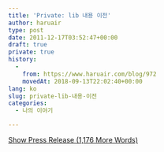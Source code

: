 ```yaml
---
title: 'Private: lib 내용 이전'
author: haruair
type: post
date: 2011-12-17T03:52:47+00:00
draft: true
private: true
history:
  - 
    from: https://www.haruair.com/blog/972
    movedAt: 2018-09-13T22:02:40+00:00
lang: ko
slug: private-lib-내용-이전
categories:
  - 나의 이야기

---
```

<div id="pressrelease-link-972" class="sh-link pressrelease-link sh-hide">
  <a href="#" onclick="showhide_toggle('pressrelease', 972, 'Show Press Release (1,176 More Words)', 'Hide Press Release (1,176 Less Words)'); return false;" aria-expanded="false"><span id="pressrelease-toggle-972">Show Press Release (1,176 More Words)</span></a>
</div>

<div id="pressrelease-content-972" class="sh-content pressrelease-content sh-hide" style="display: none;">
  </p> 
  
  <p>
    &#8220;Editorial.zip&#8221; intitle:&#8221;Index of /wp-content/uploads&#8221;<br /> 식으로 검색.. =ㅅ=
  </p>
  
  <p>
    wp prim theme
  </p>
  
  <p>
    qrsay를 빨리 운영해야.<br /> 일단은 기존 메모에 식별자 하나 넣어서 qr로 접속한 경우 덧글을 남길 수 있도록(익명기반에 ip를 단방향 암호화해서 닉네임으로&#8230;)<br /> qrsay 만들기 -> 내용 입력 -> 큐알코드 프린트 가능하게 출력 및 단축주소 제공<br /> 구조는 qr &#8211; 문서 &#8211; 문서덧글<br /> 각각 분리한다. qr코드에서 확인 후 해당 내용이 문서코드이면 문서에서 로드 해당에 따라오는 덧글 로드.<br /> 덧글을 달 수 있는 기간 제한.<br /> 덧글을 달 수 있는 갯수 제한.
  </p>
  
  <p>
    =업체정보=<br /> 업체번호 company_id<br /> 업체명 company_name<br /> 업체등록일 company_created<br /> 납부시작일 company_start<br /> 관리비 납부 타입(CMS,연납,월납) company_type<br /> 관리비 company_fee<br /> 기간종료일 company_end<br /> CMS납부일(15,20,25?) company_cmsday<br /> 아이디 username<br /> =영수정보=<br /> 영수번호 bill_id<br /> 업체번호 company_id<br /> 영수일 bill_date<br /> 영수종류(미납/연납/비고) bill_type<br /> 영수내용 bill_desc<br /> 영수금액 bill_price<br /> 등록일 bill_created<br /> 납부확인(미납/납부완료/확인/기타) bill_check<br /> 아이디 username<br /> =호스팅정보=<br /> 호스팅번호 hosting_id<br /> 업체번호 company_id<br /> 호스팅 업체명(1937/리셀러/기타-직접입력) hosting_company<br /> 호스팅 아이디 hosting_userid<br /> 호스팅 비밀번호 hosting_userpw<br /> 호스팅 구입일 hosting_start<br /> 호스팅 종료일 hosting_end<br /> 호스팅 종류 hosting_type<br /> 호스팅 금액 hosting_price<br /> 비고 hosting_etc<br /> 호스팅 등록일 hosting_created<br /> 아이디 username<br /> =도메인정보=<br /> 도메인번호 domain_id<br /> 업체번호 company_id<br /> 도메인 업체명(리셀러/기타-직접입력) domain_company<br /> 도메인 아이디 domain_userid<br /> 도메인 비밀번호 domain_userpw<br /> 도메인주소 domain_addr<br /> 금액 domain_price<br /> 도메인 구입일 domain_start<br /> 종료일 domain_end<br /> 비고 domain_etc<br /> 도메인 등록일 domain_created<br /> 아이디 username<br /> =지출정보=<br /> 지출번호 pay_id<br /> 지출종류(도메인/호스팅) pay_type<br /> 지출금액 pay_price<br /> 지출일자 pay_date<br /> 지출내역 pay_desc<br /> 아이디 username<br /> 작성일자 pay_created
  </p>
  
  <p>
    &#8212; phpMyAdmin SQL Dump<br /> &#8212; version 2.11.11.3<br /> &#8212; http://www.phpmyadmin.net<br /> &#8212;<br /> &#8212; 호스트: localhost<br /> &#8212; 처리한 시간: 11-09-27 13:14<br /> &#8212; 서버 버전: 5.0.45<br /> &#8212; PHP 버전: 5.2.16<br /> SET SQL_MODE=&#8221;NO_AUTO_VALUE_ON_ZERO&#8221;;<br /> &#8212;<br /> &#8212; 데이터베이스: `woctopus`<br /> &#8212;<br /> &#8212; &#8212;&#8212;&#8212;&#8212;&#8212;&#8212;&#8212;&#8212;&#8212;&#8212;&#8212;&#8212;&#8212;&#8212;&#8212;&#8212;&#8212;&#8212;&#8211;<br /> &#8212;<br /> &#8212; 테이블 구조 `mg_bill`<br /> &#8212;<br /> CREATE TABLE IF NOT EXISTS `mg_bill` (<br /> `bill_id` int(11) NOT NULL auto_increment,<br /> `company_id` int(11) NOT NULL,<br /> `bill_date` date NOT NULL,<br /> `bill_type` varchar(20) NOT NULL,<br /> `bill_desc` text NOT NULL,<br /> `bill_price` int(10) NOT NULL,<br /> `bill_check` int(2) NOT NULL,<br /> `bill_created` timestamp NOT NULL default CURRENT_TIMESTAMP,<br /> `username` varchar(50) NOT NULL,<br /> PRIMARY KEY (`bill_id`)<br /> ) ENGINE=InnoDB DEFAULT CHARSET=utf8 AUTO_INCREMENT=1 ;<br /> &#8212; &#8212;&#8212;&#8212;&#8212;&#8212;&#8212;&#8212;&#8212;&#8212;&#8212;&#8212;&#8212;&#8212;&#8212;&#8212;&#8212;&#8212;&#8212;&#8211;<br /> &#8212;<br /> &#8212; 테이블 구조 `mg_company`<br /> &#8212;<br /> CREATE TABLE IF NOT EXISTS `mg_company` (<br /> `company_id` int(11) NOT NULL auto_increment,<br /> `company_name` varchar(100) NOT NULL,<br /> `company_type` varchar(20) NOT NULL,<br /> `company_fee` int(11) NOT NULL,<br /> `company_start` date NOT NULL,<br /> `company_end` date NOT NULL,<br /> `company_cmsday` int(2) NOT NULL,<br /> `company_etc` text NOT NULL,<br /> `company_created` timestamp NOT NULL default CURRENT_TIMESTAMP,<br /> `username` varchar(50) NOT NULL,<br /> PRIMARY KEY (`company_id`)<br /> ) ENGINE=InnoDB DEFAULT CHARSET=utf8 AUTO_INCREMENT=1 ;<br /> &#8212; &#8212;&#8212;&#8212;&#8212;&#8212;&#8212;&#8212;&#8212;&#8212;&#8212;&#8212;&#8212;&#8212;&#8212;&#8212;&#8212;&#8212;&#8212;&#8211;<br /> &#8212;<br /> &#8212; 테이블 구조 `mg_domain`<br /> &#8212;<br /> CREATE TABLE IF NOT EXISTS `mg_domain` (<br /> `domain_id` int(11) NOT NULL auto_increment,<br /> `company_id` int(11) NOT NULL,<br /> `domain_company` varchar(20) NOT NULL,<br /> `domain_userid` varchar(250) NOT NULL,<br /> `domain_userpw` varchar(250) NOT NULL,<br /> `domain_addr` varchar(250) NOT NULL,<br /> `domain_start` date NOT NULL,<br /> `domain_end` date NOT NULL,<br /> `domain_desc` text NOT NULL,<br /> `domain_price` int(10) NOT NULL,<br /> `domain_created` timestamp NOT NULL default CURRENT_TIMESTAMP,<br /> `username` varchar(50) NOT NULL,<br /> PRIMARY KEY (`domain_id`)<br /> ) ENGINE=InnoDB DEFAULT CHARSET=utf8 AUTO_INCREMENT=1 ;<br /> &#8212; &#8212;&#8212;&#8212;&#8212;&#8212;&#8212;&#8212;&#8212;&#8212;&#8212;&#8212;&#8212;&#8212;&#8212;&#8212;&#8212;&#8212;&#8212;&#8211;<br /> &#8212;<br /> &#8212; 테이블 구조 `mg_hosting`<br /> &#8212;<br /> CREATE TABLE IF NOT EXISTS `mg_hosting` (<br /> `hosting_id` int(11) NOT NULL auto_increment,<br /> `company_id` int(11) NOT NULL,<br /> `hosting_company` varchar(20) NOT NULL,<br /> `hosting_userid` varchar(250) NOT NULL,<br /> `hosting_userpw` varchar(250) NOT NULL,<br /> `hosting_start` date NOT NULL,<br /> `hosting_end` date NOT NULL,<br /> `hosting_type` varchar(20) NOT NULL,<br /> `hosting_desc` text NOT NULL,<br /> `hosting_price` int(10) NOT NULL,<br /> `hosting_created` timestamp NOT NULL default CURRENT_TIMESTAMP,<br /> `username` varchar(50) NOT NULL,<br /> PRIMARY KEY (`hosting_id`)<br /> ) ENGINE=InnoDB DEFAULT CHARSET=utf8 AUTO_INCREMENT=1 ;<br /> &#8212; &#8212;&#8212;&#8212;&#8212;&#8212;&#8212;&#8212;&#8212;&#8212;&#8212;&#8212;&#8212;&#8212;&#8212;&#8212;&#8212;&#8212;&#8212;&#8211;<br /> &#8212;<br /> &#8212; 테이블 구조 `mg_pay`<br /> &#8212;<br /> CREATE TABLE IF NOT EXISTS `mg_pay` (<br /> `pay_id` int(11) NOT NULL auto_increment,<br /> `company_id` int(11) NOT NULL,<br /> `pay_price` int(10) NOT NULL,<br /> `pay_date` date NOT NULL,<br /> `pay_desc` text NOT NULL,<br /> `pay_created` timestamp NOT NULL default CURRENT_TIMESTAMP,<br /> `username` varchar(50) NOT NULL,<br /> PRIMARY KEY (`pay_id`)<br /> ) ENGINE=InnoDB DEFAULT CHARSET=utf8 AUTO_INCREMENT=1 ;
  </p>
  
  <p>
    개요<br /> ci를 연습하기 위해 tank_auth와 연동되는 메모장을 개발합니다.<br /> 기능<br /> 각 회원으로 가입할 수 있습니다.<br /> 각 아이디로 메모를 남길 수 있습니다.<br /> 한번에 모아보는 기능을 제공합니다.
  </p>
  
  <p>
    매물명 wr_subject<br /> 매물종류 ca_name<br /> 소재지(주소) wr_1<br /> 매매가 wr_2<br /> 면적 wr_3<br /> 평단가 wr_4<br /> 지목 wr_5<br /> 용도 wr_6<br /> 매물 좌표 wr_7<br /> 매물안내 및 상세정보 wr_content<br /> g4_extend_estate<br /> wr_id<br /> wr_1 건물종류<br /> wr_2 전용면적<br /> wr_3 방/욕실수<br /> wr_4 해당층/총층<br /> wr_5 준공년도<br /> wr_6 세대수
  </p>
  
  <p>
    feelfont<br /> http://feelfont.com/feelfont_download_data_file_aneksekdnsfhemtl_qjqwjrcjqjfdmfqketmqslek/%ED%8C%8C%EC%9D%BC%EB%AA%85.zip
  </p>
  
  <p>
    밭갈아요는 그누보드를 기반으로 농경의 과정을 배우는 교육 프로그램입니다.<br /> 밭 테이블<br /> &#8211; 그누보드 아이디, 밭 이름, 밭 크기<br /> 밭 데이터 테이블<br /> &#8211; x, y, 판매비용, 추수일자, 제거일자, 비료, 트랙터<br /> 묘종 테이블<br /> &#8211; 묘종명, 구입비용, 판매비용, 성장기간, 추수기간<br /> 아이템 테이블<br /> &#8211; 아이템은 구입하면 바로 적용<br /> &#8211; 아이템의 종류는<br /> 밭 늘리기<br /> 소작 속도 올리기(비료 뿌리기, 트랙터 빌리기) &#8211; 밭에 비료와 트랙터 사용시 사용시간 + 가용시간을 넣어서 그 시간이 지나야 사용 가능하도록<br /> &#8212; phpMyAdmin SQL Dump<br /> &#8212; version 2.11.11.3<br /> &#8212; http://www.phpmyadmin.net<br /> &#8212;<br /> &#8212; 호스트: localhost<br /> &#8212; 처리한 시간: 11-11-13 21:12<br /> &#8212; 서버 버전: 5.0.45<br /> &#8212; PHP 버전: 5.2.16<br /> SET SQL_MODE=&#8221;NO_AUTO_VALUE_ON_ZERO&#8221;;<br /> &#8212;<br /> &#8212; 데이터베이스: `blog`<br /> &#8212;<br /> &#8212; &#8212;&#8212;&#8212;&#8212;&#8212;&#8212;&#8212;&#8212;&#8212;&#8212;&#8212;&#8212;&#8212;&#8212;&#8212;&#8212;&#8212;&#8212;&#8211;<br /> &#8212;<br /> &#8212; 테이블 구조 `farm`<br /> &#8212;<br /> CREATE TABLE IF NOT EXISTS `farm` (<br /> `farm_id` int(11) NOT NULL auto_increment,<br /> `user_id` int(11) NOT NULL,<br /> `farm_name` varchar(255) NOT NULL,<br /> `farm_x` int(10) NOT NULL default &#8216;1&#8217;,<br /> `farm_y` int(10) NOT NULL default &#8216;1&#8217;,<br /> PRIMARY KEY (`farm_id`)<br /> ) ENGINE=MyISAM DEFAULT CHARSET=utf8 AUTO_INCREMENT=1 ;<br /> &#8212;<br /> &#8212; 테이블의 덤프 데이터 `farm`<br /> &#8212;<br /> &#8212; &#8212;&#8212;&#8212;&#8212;&#8212;&#8212;&#8212;&#8212;&#8212;&#8212;&#8212;&#8212;&#8212;&#8212;&#8212;&#8212;&#8212;&#8212;&#8211;<br /> &#8212;<br /> &#8212; 테이블 구조 `farm_data`<br /> &#8212;<br /> CREATE TABLE IF NOT EXISTS `farm_data` (<br /> `fd_id` int(11) NOT NULL auto_increment,<br /> `user_id` int(11) NOT NULL,<br /> `fd_name` varchar(255) NOT NULL,<br /> `fd_price` int(11) NOT NULL,<br /> `fd_x` int(10) NOT NULL,<br /> `fd_y` int(10) NOT NULL,<br /> `fd_created` datetime NOT NULL,<br /> `fd_completed` datetime NOT NULL,<br /> `fd_spoiled` datetime NOT NULL,<br /> PRIMARY KEY (`fd_id`)<br /> ) ENGINE=MyISAM DEFAULT CHARSET=utf8 AUTO_INCREMENT=1 ;<br /> &#8212;<br /> &#8212; 테이블의 덤프 데이터 `farm_data`<br /> &#8212;<br /> &#8212; &#8212;&#8212;&#8212;&#8212;&#8212;&#8212;&#8212;&#8212;&#8212;&#8212;&#8212;&#8212;&#8212;&#8212;&#8212;&#8212;&#8212;&#8212;&#8211;<br /> &#8212;<br /> &#8212; 테이블 구조 `farm_items`<br /> &#8212;<br /> CREATE TABLE IF NOT EXISTS `farm_items` (<br /> `item_id` int(11) NOT NULL auto_increment,<br /> `item_name` varchar(255) NOT NULL,<br /> `item_type` int(11) NOT NULL,<br /> `item_option` text NOT NULL,<br /> `item_desc` text NOT NULL,<br /> PRIMARY KEY (`item_id`)<br /> ) ENGINE=MyISAM DEFAULT CHARSET=utf8 AUTO_INCREMENT=1 ;<br /> &#8212;<br /> &#8212; 테이블의 덤프 데이터 `farm_items`<br /> &#8212;<br /> &#8212; &#8212;&#8212;&#8212;&#8212;&#8212;&#8212;&#8212;&#8212;&#8212;&#8212;&#8212;&#8212;&#8212;&#8212;&#8212;&#8212;&#8212;&#8212;&#8211;<br /> &#8212;<br /> &#8212; 테이블 구조 `farm_plants`<br /> &#8212;<br /> CREATE TABLE IF NOT EXISTS `farm_plants` (<br /> `pl_id` int(11) NOT NULL auto_increment,<br /> `pl_name` varchar(255) NOT NULL,<br /> `pl_buy` int(11) NOT NULL,<br /> `pl_sell` int(11) NOT NULL,<br /> `pl_grow` datetime NOT NULL,<br /> `pl_spoil` datetime NOT NULL,<br /> PRIMARY KEY (`pl_id`)<br /> ) ENGINE=MyISAM DEFAULT CHARSET=utf8 AUTO_INCREMENT=1 ;<br /> &#8212;<br /> &#8212; 테이블의 덤프 데이터 `farm_plants`<br /> &#8212;
  </p>
  
  <p>
    별도의 백업을 하지 않아도 되도록 설치형 트위터. ci 기반으로.<br /> 글 작성하면 트위터로 submit 되고 자체 db에도 저장되는 식으로&#8230;<br /> 해당 도구에서 트위터에서 가져오기가 가능하도록(타 앱에서 작성한 것은 디비에 없으니까 동기화 하는 식&#8230;)
  </p>
  
  <p>
    숫자캡챠는 사람이 뚫어버릴 수 있으니까&#8230;<br /> 문답형 캡챠가 필요한 상황.<br /> submit을 체크해서 질문을 뿌려주고 write_update.head.skin.php 랑 코멘트랑 스킨에서 보내진 값 받아서 비교 체크하는 식으로..<br /> 이름이 사이트명.<br /> 그냥 중고장터랑, 구인구직, 자유게시판 정도의 단순한 구성.<br /> 추후에 더 추가되도 좋고.<br /> 제주도만을 위한 서비스는 없었으니까&#8230;
  </p>
  
  <p>
    제주생활포털<br /> 공지사항<br /> 자유게시판<br /> 제주궁금해요<br /> 신문고<br /> 제주에바란다<br /> 중고장터<br /> 팝니다<br /> 삽니다<br /> 무료나눔<br /> 공동구매<br /> 구인구직<br /> 구인합니다<br /> 구직합니다<br /> 함께해요<br /> 여행해요<br /> 자원봉사<br /> 사진나누기<br /> &#8220;그 때 만큼(2004년 췌장암 진단을 받았을 때) 죽음에 가까이 가본 적은 없는 것 같았습니다. &#8216;죽음&#8217;을 머리로 알았을 때보다 나는 더 정확히 말할 수 있습니다. 누구도 죽음을 피할 수 없습니다. 다른 사람의 삶을 사느라 시간을 낭비하지 마세요. 그건 다른 사람이 생각한 대로 사는 것입니다. 진정 당신의 내면의 목소리에 귀를 기울이십시오.&#8221; (스티브 잡스의 2005년 6월 미국 스탠퍼드대 졸업식 연설 中)<br /> 우리는 숨기지 않고 말하는 직설적인 그의 화법에 매료됐고, 제품의 본질을 꿰뚫는 통찰력에 환호했다. 무엇보다 말과 다르지 않은 삶의 태도에 깊은 감동을 받았다.<br /> 기술로 인간의 삶을 바꾼 혁명가, 대중을 사로잡는 탁월한 프리젠테이션의 달인이자 마케팅 천재 스티브 잡스. 그의 발언은 불꽃처럼 살다간 그를 대신한다. 잡스는 자신이 사랑하는 사람을 찾듯, 사랑하는 일을 찾아 끊임없이 혁신을 추구하라고 거듭 강조했다.<br /> ◆ 애플을 창업한 직후<br /> &#8220;나머지 인생을 설탕물이나 팔면서 보내고 싶습니까, 아니면 세상을 바꿔놓을 기회를 갖고 싶습니까?&#8221;(1980년 애플에 당시 최고 마케팅 실력자였던 존 스컬리 펩시콜라 사장을 영입하기 위해 한 말)<br /> &#8220;웰컴, IBM.&#8221;<br /> (1981년 애플을 겨낭해 컴퓨터 공룡 IBM이 PC 시장에 진출하자)<br /> &#8220;우리는 우리의 비전에 모든 것을 걸고 있습니다. 그러는 편이 &#8216;미투(me too)&#8217; 제품을 만드는 것보다 낫다고 생각합니다. 그런 제품은 다른 회사들이나 만들면 됩니다. 우리에게 중요한 것은 언제나 &#8216;그 다음의 꿈&#8217;입니다.&#8221; (1984년 매킨토시 발표할 당시 잡스가 인터뷰 중에 한 말)<br /> ◆ 애플에서 쫓겨난 후<br /> &#8220;나는 언제나 애플과 연결돼 있을 겁니다. 내가 희망하는 건 오직 하나, 내 인생이 하나의 실이라면 애플과 엮여 짜여져 있었으면 하는 겁니다. 내가 애플에 없을 때도 있겠지요. 하지만 나는 언제나 (애플로) 다시 돌아올 겁니다.&#8221; (1985년 애플에서 쫓겨났을 때 플레이보이와의 인터뷰에서)<br /> &#8220;나는 무덤에서 이 나라 최고 부자가 되는 일 따위는 하고 싶지 않습니다. 매일 밤 잠자리에 들 때마다 우리는 정말 놀랄만한 일을 했다고 말하는 것, 그것이 나에게 중요합니다.&#8221; (1993년 월스트리트저널 인터뷰에서)<br /> ◆ 애플에 다시 복귀한 후<br /> &#8220;위대한 제품을 만듭시다. 사람들이 응답해줄 것입니다.&#8221; (1997년 애플에서 쫓겨난 지 12년만에 애플 CEO로 복귀하며)<br /> &#8220;끊임없이 실패의 위험을 감수하는 사람만이 예술가로 살아갈 수 있습니다. 밥 딜런과 피카소는 언제나 실패의 위험을 감수했습니다.&#8221; (1998년 포춘과의 인터뷰에서)<br /> ◆ 아이팟, 아이폰을 출시한 후<br /> &#8220;혁신이야말로 누가 리더인지 누가 모방자인지 분명히 구별시켜줍니다.&#8221; (2001년 mp3 플레이어 아이팟을 소개하며)<br /> &#8220;델, 당신은 틀렸어.&#8221; (2004년 애플 시총이 델 시총을 넘어서자 차라리 회사를 파산시키는 편이 낫다며 자신의 애플 복귀를 폄하했던 델 CEO를 향해)<br /> &#8220;항상 배고파하십시오. 늘 바보스럽게 우직하게 살아가십시오.&#8221; (2005년 6월 미국 스탠퍼드대 졸업식장 연설)<br /> &#8220;지금 당장은 위험한 것 같지만 그것은 언제나 좋은 징조입니다. 당신이 그것을 다른 측면에서 꿰뚫어볼 수 있다면 큰 성공을 이뤄낼 수 있을 겁니다.&#8221; (2007년 D5콘퍼런스에서)<br /> &#8220;당신이 무슨 일을 하는데 그게 상당히 괜찮은 일이라면 당신은 다른 일, 뭔가 멋지고 놀랄만한 일을 찾아야만 합니다. 그 일에 오래 머무르지 마십시오. 다음 번에 어떤 일이 있을지 생각해야 합니다.&#8221; (NBC 뉴스, 2006년)<br /> &#8220;혁명적인 제품은 모든 것을 바꿉니다.&#8221; (2007년 아이폰 1세대 모델을 소개하며)<br /> &#8220;우리는 인간입니다. 우리는 실수를 합니다. 우리는 실수를 빨리 알아내죠. 바로 그것이 우리가 세상에서 고객들에게 가장 사랑받는 최고의 회사가 된 이유입니다.&#8221; (2010년 신형 아이폰 발표회장에서)
  </p>
  
  <p>
    필요 데이터베이스<br /> 상품 상품명, 상품가격, 제고수량, 판매여부, 상품요약, 상품설명, 배송정보<br /> 카트 pk,세션아이디,구입가격,구입수량<br /> 주문 PK,세션아이디,총합가격,무통장결제금액,카드결제금액,고객명,배송주소,연락처1,연락처2,요청사항,결제방식,관리자메모,주문일자,배송일자,배송업체,배송장번호,결제로그<br /> 쇼핑몰 쇼핑몰약관, 공통배송정보, 공통상품정보<br /> </div>